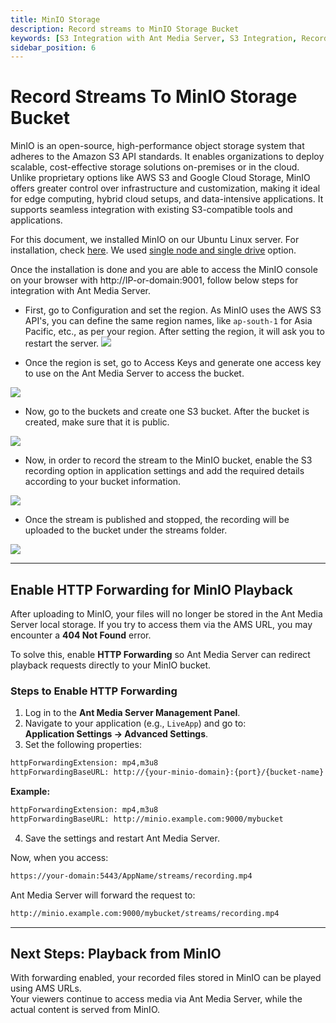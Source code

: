 ```yaml
---
title: MinIO Storage
description: Record streams to MinIO Storage Bucket
keywords: [S3 Integration with Ant Media Server, S3 Integration, Record streams to MinIO Storage, Ant Media Server Documentation, Ant Media Server Tutorials]
sidebar_position: 6
---
```


# Record Streams To MinIO Storage Bucket

MinIO is an open-source, high-performance object storage system that adheres to the Amazon S3 API standards. It enables organizations to deploy scalable, cost-effective storage solutions on-premises or in the cloud. Unlike proprietary options like AWS S3 and Google Cloud Storage, MinIO offers greater control over infrastructure and customization, making it ideal for edge computing, hybrid cloud setups, and data-intensive applications. It supports seamless integration with existing S3-compatible tools and applications.

For this document, we installed MinIO on our Ubuntu Linux server. For installation, check [here](https://min.io/docs/minio/linux/operations/installation.html). We used [single node and single drive](https://min.io/docs/minio/linux/operations/install-deploy-manage/deploy-minio-single-node-single-drive.html) option.

Once the installation is done and you are able to access the MinIO console on your browser with http://IP-or-domain:9001, follow below steps for integration with Ant Media Server.

- First, go to Configuration and set the region. As MinIO uses the AWS S3 API's, you can define the same region names, like `ap-south-1` for Asia Pacific, etc., as per your region. After setting the region, it will ask you to restart the server.
            ![](@site/static/img/recording-live-streams/s3-integration/minio-bucket-integration/minio-region.png)

- Once the region is set, go to Access Keys and generate one access key to use on the Ant Media Server to access the bucket.

![](@site/static/img/recording-live-streams/s3-integration/minio-bucket-integration/minio-access-key.png)

- Now, go to the buckets and create one S3 bucket. After the bucket is created, make sure that it is public.

![](@site/static/img/recording-live-streams/s3-integration/minio-bucket-integration/minio-bucket.png)
 
- Now, in order to record the stream to the MinIO bucket, enable the S3 recording option in application settings and add the required details according to your bucket information.

![](@site/static/img/recording-live-streams/s3-integration/minio-bucket-integration/ams-settings.png)

- Once the stream is published and stopped, the recording will be uploaded to the bucket under the streams folder.

![](@site/static/img/recording-live-streams/s3-integration/minio-bucket-integration/minio-bucket-objects.png)

---

## Enable HTTP Forwarding for MinIO Playback

After uploading to MinIO, your files will no longer be stored in the Ant Media Server local storage. If you try to access them via the AMS URL, you may encounter a **404 Not Found** error.

To solve this, enable **HTTP Forwarding** so Ant Media Server can redirect playback requests directly to your MinIO bucket.

### Steps to Enable HTTP Forwarding

1. Log in to the **Ant Media Server Management Panel**.  
2. Navigate to your application (e.g., `LiveApp`) and go to:  
   **Application Settings → Advanced Settings**.  
3. Set the following properties:

```bash
httpForwardingExtension: mp4,m3u8  
httpForwardingBaseURL: http://{your-minio-domain}:{port}/{bucket-name}  
```

**Example:**  

```bash
httpForwardingExtension: mp4,m3u8  
httpForwardingBaseURL: http://minio.example.com:9000/mybucket  
```

4. Save the settings and restart Ant Media Server.

Now, when you access:

```bash
https://your-domain:5443/AppName/streams/recording.mp4  
```

Ant Media Server will forward the request to:

```bash
http://minio.example.com:9000/mybucket/streams/recording.mp4  
```

---

## Next Steps: Playback from MinIO

With forwarding enabled, your recorded files stored in MinIO can be played using AMS URLs.  
Your viewers continue to access media via Ant Media Server, while the actual content is served from MinIO.